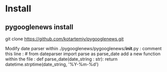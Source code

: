 # Install

## pygooglenews install
git clone https://github.com/kotartemiy/pygooglenews.git

Modify date parser within ./pygooglenews/pygooglenews/__init__.py :
  comment this line : # from dateparser import parse as parse_date
  add a new function within the file : 
    def parse_date(date_string : str):
        return datetime.strptime(date_string, '%Y-%m-%d')
